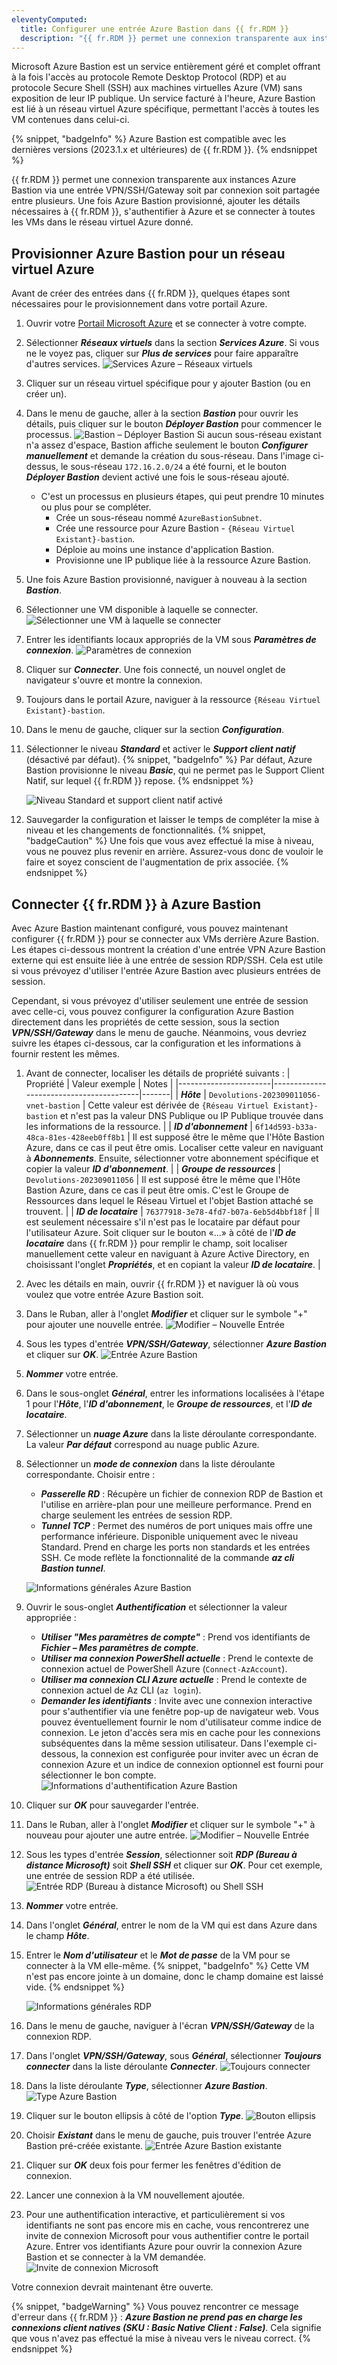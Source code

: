 ```yaml
---
eleventyComputed:
  title: Configurer une entrée Azure Bastion dans {{ fr.RDM }}
  description: "{{ fr.RDM }} permet une connexion transparente aux instances Azure Bastion via une entrée VPN/SSH/Gateway soit par connexion soit partagée entre plusieurs."
---
```

Microsoft Azure Bastion est un service entièrement géré et complet offrant à la fois l'accès au protocole Remote Desktop Protocol (RDP) et au protocole Secure Shell (SSH) aux machines virtuelles Azure (VM) sans exposition de leur IP publique. Un service facturé à l'heure, Azure Bastion est lié à un réseau virtuel Azure spécifique, permettant l'accès à toutes les VM contenues dans celui-ci.

{% snippet, "badgeInfo" %}
Azure Bastion est compatible avec les dernières versions (2023.1.x et ultérieures) de {{ fr.RDM }}.
{% endsnippet %}

{{ fr.RDM }} permet une connexion transparente aux instances Azure Bastion via une entrée VPN/SSH/Gateway soit par connexion soit partagée entre plusieurs. Une fois Azure Bastion provisionné, ajouter les détails nécessaires à {{ fr.RDM }}, s'authentifier à Azure et se connecter à toutes les VMs dans le réseau virtuel Azure donné.

## Provisionner Azure Bastion pour un réseau virtuel Azure
Avant de créer des entrées dans {{ fr.RDM }}, quelques étapes sont nécessaires pour le provisionnement dans votre portail Azure.

1. Ouvrir votre [Portail Microsoft Azure](https://azure.microsoft.com/en-us/) et se connecter à votre compte.
1. Sélectionner ***Réseaux virtuels*** dans la section ***Services Azure***. Si vous ne le voyez pas, cliquer sur ***Plus de services*** pour faire apparaître d'autres services.
![Services Azure – Réseaux virtuels](https://cdnweb.devolutions.net/docs/docs_en_kb_KB2274.png)
1. Cliquer sur un réseau virtuel spécifique pour y ajouter Bastion (ou en créer un).
1. Dans le menu de gauche, aller à la section ***Bastion*** pour ouvrir les détails, puis cliquer sur le bouton ***Déployer Bastion*** pour commencer le processus.
![Bastion – Déployer Bastion](https://cdnweb.devolutions.net/docs/docs_en_kb_KB2275.png)
   Si aucun sous-réseau existant n'a assez d'espace, Bastion affiche seulement le bouton ***Configurer manuellement*** et demande la création du sous-réseau. Dans l'image ci-dessus, le sous-réseau `172.16.2.0/24` a été fourni, et le bouton ***Déployer Bastion*** devient activé une fois le sous-réseau ajouté.
    * C'est un processus en plusieurs étapes, qui peut prendre 10 minutes ou plus pour se compléter.
        * Crée un sous-réseau nommé `AzureBastionSubnet`.
        * Crée une ressource pour Azure Bastion - `{Réseau Virtuel Existant}-bastion`.
        * Déploie au moins une instance d'application Bastion.
        * Provisionne une IP publique liée à la ressource Azure Bastion.
1. Une fois Azure Bastion provisionné, naviguer à nouveau à la section ***Bastion***.
1. Sélectionner une VM disponible à laquelle se connecter.
![Sélectionner une VM à laquelle se connecter](https://cdnweb.devolutions.net/docs/docs_en_kb_KB2276.png)
1. Entrer les identifiants locaux appropriés de la VM sous ***Paramètres de connexion***.
![Paramètres de connexion](https://cdnweb.devolutions.net/docs/docs_en_kb_KB2277.png)
1. Cliquer sur ***Connecter***. Une fois connecté, un nouvel onglet de navigateur s'ouvre et montre la connexion.
1. Toujours dans le portail Azure, naviguer à la ressource `{Réseau Virtuel Existant}-bastion`.
1. Dans le menu de gauche, cliquer sur la section ***Configuration***.
1. Sélectionner le niveau ***Standard*** et activer le ***Support client natif*** (désactivé par défaut).
   {% snippet, "badgeInfo" %}
   Par défaut, Azure Bastion provisionne le niveau ***Basic***, qui ne permet pas le Support Client Natif, sur lequel {{ fr.RDM }} repose.
   {% endsnippet %}

   ![Niveau Standard et support client natif activé](https://cdnweb.devolutions.net/docs/docs_en_kb_KB2278.png)
1. Sauvegarder la configuration et laisser le temps de compléter la mise à niveau et les changements de fonctionnalités.
   {% snippet, "badgeCaution" %}
   Une fois que vous avez effectué la mise à niveau, vous ne pouvez plus revenir en arrière. Assurez-vous donc de vouloir le faire et soyez conscient de l'augmentation de prix associée.
   {% endsnippet %}

## Connecter {{ fr.RDM }} à Azure Bastion
Avec Azure Bastion maintenant configuré, vous pouvez maintenant configurer {{ fr.RDM }} pour se connecter aux VMs derrière Azure Bastion. Les étapes ci-dessous montrent la création d'une entrée VPN Azure Bastion externe qui est ensuite liée à une entrée de session RDP/SSH. Cela est utile si vous prévoyez d'utiliser l'entrée Azure Bastion avec plusieurs entrées de session.

Cependant, si vous prévoyez d'utiliser seulement une entrée de session avec celle-ci, vous pouvez configurer la configuration Azure Bastion directement dans les propriétés de cette session, sous la section ***VPN/SSH/Gateway*** dans le menu de gauche. Néanmoins, vous devriez suivre les étapes ci-dessous, car la configuration et les informations à fournir restent les mêmes.

1. Avant de connecter, localiser les détails de propriété suivants :
   | Propriété              | Valeur exemple                           | Notes |
   |-----------------------|-----------------------------------------|-------|
   | ***Hôte***            | `Devolutions-202309011056-vnet-bastion` | Cette valeur est dérivée de `{Réseau Virtuel Existant}-bastion` et n'est pas la valeur DNS Publique ou IP Publique trouvée dans les informations de la ressource. |
   | ***ID d'abonnement*** | `6f14d593-b33a-48ca-81es-428eeb0ff8b1`  | Il est supposé être le même que l'Hôte Bastion Azure, dans ce cas il peut être omis. Localiser cette valeur en naviguant à ***Abonnements***. Ensuite, sélectionner votre abonnement spécifique et copier la valeur ***ID d'abonnement***. |
   | ***Groupe de ressources***  | `Devolutions-202309011056`              | Il est supposé être le même que l'Hôte Bastion Azure, dans ce cas il peut être omis. C'est le Groupe de Ressources dans lequel le Réseau Virtuel et l'objet Bastion attaché se trouvent. |
   | ***ID de locataire***       | `76377918-3e78-4fd7-b07a-6eb5d4bbf18f`  | Il est seulement nécessaire s'il n'est pas le locataire par défaut pour l'utilisateur Azure. Soit cliquer sur le bouton «...» à côté de l'***ID de locataire*** dans {{ fr.RDM }} pour remplir le champ, soit localiser manuellement cette valeur en naviguant à Azure Active Directory, en choisissant l'onglet ***Propriétés***, et en copiant la valeur ***ID de locataire***. |
1. Avec les détails en main, ouvrir {{ fr.RDM }} et naviguer là où vous voulez que votre entrée Azure Bastion soit.
1. Dans le Ruban, aller à l'onglet ***Modifier*** et cliquer sur le symbole "+" pour ajouter une nouvelle entrée.
![Modifier – Nouvelle Entrée](https://cdnweb.devolutions.net/docs/docs_en_kb_KB2279.png)
1. Sous les types d'entrée ***VPN/SSH/Gateway***, sélectionner ***Azure Bastion*** et cliquer sur ***OK***.
![Entrée Azure Bastion](https://cdnweb.devolutions.net/docs/docs_en_kb_KB2280.png)
1. ***Nommer*** votre entrée.
1. Dans le sous-onglet ***Général***, entrer les informations localisées à l'étape 1 pour l'***Hôte***, l'***ID d'abonnement***, le ***Groupe de ressources***, et l'***ID de locataire***.
1. Sélectionner un ***nuage Azure*** dans la liste déroulante correspondante. La valeur ***Par défaut*** correspond au nuage public Azure.
1. Sélectionner un ***mode de connexion*** dans la liste déroulante correspondante. Choisir entre :
    * ***Passerelle RD*** : Récupère un fichier de connexion RDP de Bastion et l'utilise en arrière-plan pour une meilleure performance. Prend en charge seulement les entrées de session RDP.
    * ***Tunnel TCP*** : Permet des numéros de port uniques mais offre une performance inférieure. Disponible uniquement avec le niveau Standard. Prend en charge les ports non standards et les entrées SSH. Ce mode reflète la fonctionnalité de la commande ***az cli Bastion tunnel***.

   ![Informations générales Azure Bastion](https://cdnweb.devolutions.net/docs/docs_en_kb_KB2281.png)
1. Ouvrir le sous-onglet ***Authentification*** et sélectionner la valeur appropriée :
    * ***Utiliser "Mes paramètres de compte"*** : Prend vos identifiants de ***Fichier – Mes paramètres de compte***.
    * ***Utiliser ma connexion PowerShell actuelle*** : Prend le contexte de connexion actuel de PowerShell Azure (`Connect-AzAccount`).
    * ***Utiliser ma connexion CLI Azure actuelle*** : Prend le contexte de connexion actuel de Az CLI (`az login`).
    * ***Demander les identifiants*** : Invite avec une connexion interactive pour s'authentifier via une fenêtre pop-up de navigateur web. Vous pouvez éventuellement fournir le nom d'utilisateur comme indice de connexion. Le jeton d'accès sera mis en cache pour les connexions subséquentes dans la même session utilisateur.
   Dans l'exemple ci-dessous, la connexion est configurée pour inviter avec un écran de connexion Azure et un indice de connexion optionnel est fourni pour sélectionner le bon compte.
   ![Informations d'authentification Azure Bastion](https://cdnweb.devolutions.net/docs/docs_en_kb_KB2282.png)
1. Cliquer sur ***OK*** pour sauvegarder l'entrée.
1. Dans le Ruban, aller à l'onglet ***Modifier*** et cliquer sur le symbole "+" à nouveau pour ajouter une autre entrée.
![Modifier – Nouvelle Entrée](https://cdnweb.devolutions.net/docs/docs_en_kb_KB2279.png)
1. Sous les types d'entrée ***Session***, sélectionner soit ***RDP (Bureau à distance Microsoft)*** soit ***Shell SSH*** et cliquer sur ***OK***. Pour cet exemple, une entrée de session RDP a été utilisée.
![Entrée RDP (Bureau à distance Microsoft) ou Shell SSH](https://cdnweb.devolutions.net/docs/docs_en_kb_KB2283.png)
1. ***Nommer*** votre entrée.
1. Dans l'onglet ***Général***, entrer le nom de la VM qui est dans Azure dans le champ ***Hôte***.
1. Entrer le ***Nom d'utilisateur*** et le ***Mot de passe*** de la VM pour se connecter à la VM elle-même.
   {% snippet, "badgeInfo" %}
   Cette VM n'est pas encore jointe à un domaine, donc le champ domaine est laissé vide.
   {% endsnippet %}

   ![Informations générales RDP](https://cdnweb.devolutions.net/docs/docs_en_kb_KB2284.png)
1. Dans le menu de gauche, naviguer à l'écran ***VPN/SSH/Gateway*** de la connexion RDP.
1. Dans l'onglet ***VPN/SSH/Gateway***, sous ***Général***, sélectionner ***Toujours connecter*** dans la liste déroulante ***Connecter***.
![Toujours connecter](https://cdnweb.devolutions.net/docs/docs_en_kb_KB2285.png)
1. Dans la liste déroulante ***Type***, sélectionner ***Azure Bastion***.
![Type Azure Bastion](https://cdnweb.devolutions.net/docs/docs_en_kb_KB2286.png)
1. Cliquer sur le bouton ellipsis à côté de l'option ***Type***.
![Bouton ellipsis](https://cdnweb.devolutions.net/docs/docs_en_kb_KB2287.png)
1. Choisir ***Existant*** dans le menu de gauche, puis trouver l'entrée Azure Bastion pré-créée existante.
![Entrée Azure Bastion existante](https://cdnweb.devolutions.net/docs/docs_en_kb_KB2288.png)
1. Cliquer sur ***OK*** deux fois pour fermer les fenêtres d'édition de connexion.
1. Lancer une connexion à la VM nouvellement ajoutée.
1. Pour une authentification interactive, et particulièrement si vos identifiants ne sont pas encore mis en cache, vous rencontrerez une invite de connexion Microsoft pour vous authentifier contre le portail Azure. Entrer vos identifiants Azure pour ouvrir la connexion Azure Bastion et se connecter à la VM demandée.
![Invite de connexion Microsoft](https://cdnweb.devolutions.net/docs/docs_en_kb_KB2289.png)

Votre connexion devrait maintenant être ouverte.

{% snippet, "badgeWarning" %}
Vous pouvez rencontrer ce message d'erreur dans {{ fr.RDM }} : ***Azure Bastion ne prend pas en charge les connexions client natives (SKU : Basic Native Client : False)***. Cela signifie que vous n'avez pas effectué la mise à niveau vers le niveau correct.
{% endsnippet %}
